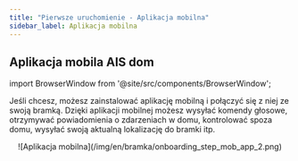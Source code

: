 ```yaml
---
title: "Pierwsze uruchomienie - Aplikacja mobilna"
sidebar_label: Aplikacja mobilna
---
```


## Aplikacja mobila AIS dom

import BrowserWindow from '@site/src/components/BrowserWindow';

Jeśli chcesz, możesz zainstalować aplikację mobilną i połączyć się z niej ze swoją bramką.
Dzięki aplikacji mobilnej możesz wysyłać komendy głosowe, otrzymywać powiadomienia o zdarzeniach w domu, kontrolować spoza domu, wysyłać swoją aktualną lokalizację do bramki itp.

<BrowserWindow url="http://ais-dom.local">
<center>
![Aplikacja mobilna](/img/en/bramka/onboarding_step_mob_app_2.png)
</center>
</BrowserWindow>
